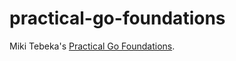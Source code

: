 # practical-go-foundations

Miki Tebeka's [Practical Go Foundations](https://courses.ardanlabs.com/courses/take/practical-go-foundations).
